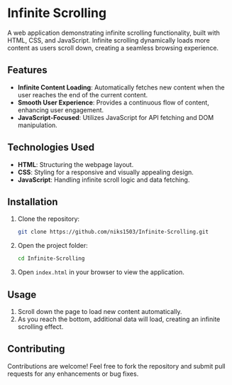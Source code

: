 # Infinite Scrolling

A web application demonstrating infinite scrolling functionality, built with HTML, CSS, and JavaScript. Infinite scrolling dynamically loads more content as users scroll down, creating a seamless browsing experience.

## Features

- **Infinite Content Loading**: Automatically fetches new content when the user reaches the end of the current content.
- **Smooth User Experience**: Provides a continuous flow of content, enhancing user engagement.
- **JavaScript-Focused**: Utilizes JavaScript for API fetching and DOM manipulation.

## Technologies Used

- **HTML**: Structuring the webpage layout.
- **CSS**: Styling for a responsive and visually appealing design.
- **JavaScript**: Handling infinite scroll logic and data fetching.

## Installation

1. Clone the repository:
   ```bash
   git clone https://github.com/niks1503/Infinite-Scrolling.git
   ```

2. Open the project folder:
   ```bash
   cd Infinite-Scrolling
   ```

3. Open `index.html` in your browser to view the application.

## Usage

1. Scroll down the page to load new content automatically.
2. As you reach the bottom, additional data will load, creating an infinite scrolling effect.

## Contributing

Contributions are welcome! Feel free to fork the repository and submit pull requests for any enhancements or bug fixes.
